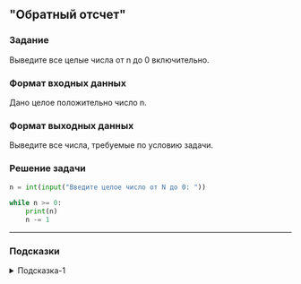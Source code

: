 ## "Обратный отсчет"

### Задание

Выведите все целые числа от n до 0 включительно.

### Формат входных данных

Дано целое положительно число n.

### Формат выходных данных

Выведите все числа, требуемые по условию задачи.

### Решение задачи

```python
n = int(input("Введите целое число от N до 0: "))

while n >= 0:
    print(n)
    n -= 1
```

---

### Подсказки

<details>
<summary>Подсказка-1</summary>
Смотрите в примерах "Вывод чисел в диапазоне [a, b]"
</details>
